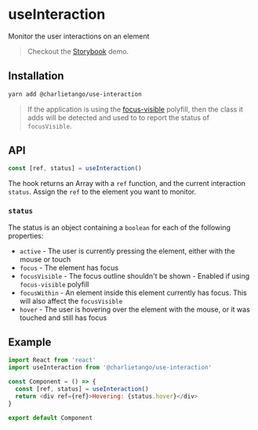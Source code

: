 # useInteraction

Monitor the user interactions on an element

> Checkout the [Storybook](https://ct-hooks.netlify.com/?path=/story/useinteraction--readme) demo.

## Installation

```sh
yarn add @charlietango/use-interaction
```

> If the application is using the [focus-visible](https://github.com/WICG/focus-visible/) polyfill,
> then the class it adds will be detected and used to to report the status of `focusVisible`.

## API

```js
const [ref, status] = useInteraction()
```

The hook returns an Array with a `ref` function, and the current interaction `status`.
Assign the `ref` to the element you want to monitor.

### `status`

The status is an object containing a `boolean` for each of the following properties:

- `active` - The user is currently pressing the element, either with the mouse or touch
- `focus` - The element has focus
- `focusVisible` - The focus outline shouldn't be shown - Enabled if using `focus-visible` polyfill
- `focusWithin` - An element inside this element currently has focus. This will also affect the `focusVisible`
- `hover` - The user is hovering over the element with the mouse, or it was touched and still has focus

## Example

```js
import React from 'react'
import useInteraction from '@charlietango/use-interaction'

const Component = () => {
  const [ref, status] = useInteraction()
  return <div ref={ref}>Hovering: {status.hover}</div>
}

export default Component
```

